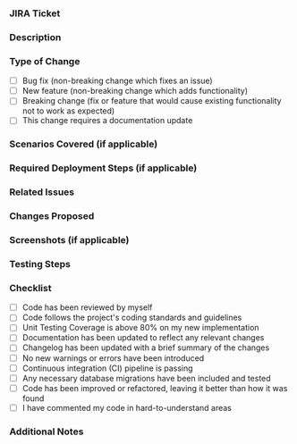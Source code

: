 ### JIRA Ticket
<!-- Mention the issue number or describe the issue this MR is fixing -->

### Description
<!-- Provide a brief description of the changes introduced by this merge request. -->

### Type of Change
<!-- Please delete options that are not relevant. -->

- [ ] Bug fix (non-breaking change which fixes an issue)
- [ ] New feature (non-breaking change which adds functionality)
- [ ] Breaking change (fix or feature that would cause existing functionality not to work as expected)
- [ ] This change requires a documentation update

### Scenarios Covered (if applicable)
<!-- Describe the scenarios covered by these changes. -->

### Required Deployment Steps (if applicable)
<!-- List any required deployment steps or dependencies for this MR. -->

### Related Issues
<!-- Link any relevant issues or feature requests that this merge request addresses. -->

### Changes Proposed
<!-- List the changes made in this merge request. Include any new features, bug fixes, or improvements. -->

### Screenshots (if applicable)
<!-- Attach any relevant screenshots or images demonstrating the changes, if applicable. -->

### Testing Steps
<!-- Outline the steps necessary to test the changes introduced by this merge request. Include any specific test cases or scenarios that should be validated. -->

### Checklist
- [ ] Code has been reviewed by myself
- [ ] Code follows the project's coding standards and guidelines
- [ ] Unit Testing Coverage is above 80% on my new implementation
- [ ] Documentation has been updated to reflect any relevant changes
- [ ] Changelog has been updated with a brief summary of the changes
- [ ] No new warnings or errors have been introduced
- [ ] Continuous integration (CI) pipeline is passing
- [ ] Any necessary database migrations have been included and tested
- [ ] Code has been improved or refactored, leaving it better than how it was found
- [ ] I have commented my code in hard-to-understand areas

### Additional Notes
<!-- Any additional information or context that may be helpful for reviewers or future reference. -->
